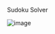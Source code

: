 Sudoku Solver

![image](https://github.com/user-attachments/assets/a8e98e0f-77b8-4e16-bb67-335c129058f2)
